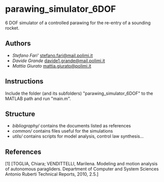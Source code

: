 # parawing_simulator_6DOF
6 DOF simulator of a controlled parawing for the re-entry of a sounding rocket.

## Authors
* *Stefano Fari'*	stefano.fari@mail.polimi.it
* *Davide Grande*	davide1.grande@mail.polimi.it
* *Mattia Giurato*	mattia.giurato@polimi.it

## Instructions
Include the folder (and its subfolders) "parawing_simulator_6DOF" to the MATLAB path and run "main.m".

## Structure
* *bibliography/* contains the documents listed as references
* *common/*     contains files useful for the simulations
* *utils/*      contains scripts for model analysis, control law synthesis...

## References
[1] [TOGLIA, Chiara; VENDITTELLI, Marilena. Modeling and motion analysis of autonomous paragliders. Department of Computer and System Sciences Antonio Ruberti Technical Reports, 2010, 2.5.]

